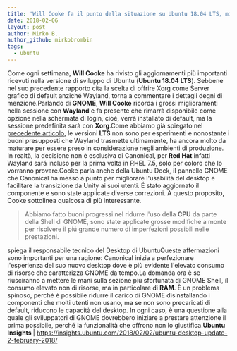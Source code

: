 ```yaml
---
title: 'Will Cooke fa il punto della situazione su Ubuntu 18.04 LTS, migliorano anche le prestazioni di GNOME'
date: 2018-02-06
layout: post
author: Mirko B.
author_github: mirkobrombin
tags:
  - ubuntu
---
```

Come ogni settimana, <strong>Will Cooke</strong> ha rivisto gli aggiornamenti più importanti ricevuti nella versione di sviluppo di Ubuntu (<strong>Ubuntu 18.04 LTS</strong>). Sebbene nel suo precedente rapporto cita la scelta di offrire Xorg come Server grafico di default anziché Wayland, torna a commentare i dettagli degni di menzione.Parlando di <strong>GNOME</strong>, <strong>Will Cooke</strong> ricorda i grossi miglioramenti nella sessione con <strong>Wayland</strong> e fa presente che rimarrà disponibile come opzione nella schermata di login, cioè, verrà installato di default, ma la sessione predefinita sarà con <strong>Xorg</strong>.Come abbiamo giá spiegato nel <a href="https://linuxhub.it/2018/01/29/perche-ubuntu-18-04-lts-utilizzera-xorg-default-non-wayland/">precedente articolo</a>, le versioni <strong>LTS</strong> non sono per esperimenti e nonostante i buoni presupposti che Wayland trasmette ultimamente, ha ancora molto da maturare per essere preso in considerazione negli ambienti di produzione. In realtà, la decisione non è esclusiva di Canonical, per<strong> Red Hat</strong> infatti Wayland sará incluso per la prima volta in RHEL 7.5, solo per coloro che  lo vorranno provare.Cooke parla anche della Ubuntu Dock, il pannello GNOME che Canonical ha messo a punto per migliorare l'usabilità del desktop e facilitare la transizione da Unity ai suoi utenti. É stato aggiornato il componente e sono state applicate diverse correzioni. A questo proposito, Cooke sottolinea qualcosa di più interessante.<blockquote>Abbiamo fatto buoni progressi nel ridurre l'uso della <strong>CPU</strong> da parte della Shell di GNOME, sono state applicate grosse modifiche a monte per risolvere il piú grande numero di imperfezioni possibili nelle prestazioni.</blockquote>spiega il responsabile tecnico del Desktop di UbuntuQueste affermazioni sono importanti per una ragione: Canonical inizia a perfezionare l'esperienza del suo nuovo desktop dove è più evidente l'elevato consumo di risorse che caratterizza GNOME da tempo.La domanda ora è se riusciranno a mettere le mani sulla sezione più sfortunata di GNOME Shell, il consumo elevato non di risorse, ma in particolare di <strong>RAM</strong>. È un problema spinoso, perché è possibile ridurre il carico di GNOME disinstallando i componenti che molti utenti non usano, ma se non sono precaricati di default, riducono le capacità del desktop. In ogni caso, è una questione alla quale gli sviluppatori di GNOME dovrebbero iniziare a prestare attenzione il prima possibile, perché la funzionalità che offrono non lo giustifica.<strong>Ubuntu Insights </strong>| <a href="https://insights.ubuntu.com/2018/02/02/ubuntu-desktop-update-2-february-2018/">https://insights.ubuntu.com/2018/02/02/ubuntu-desktop-update-2-february-2018/</a>